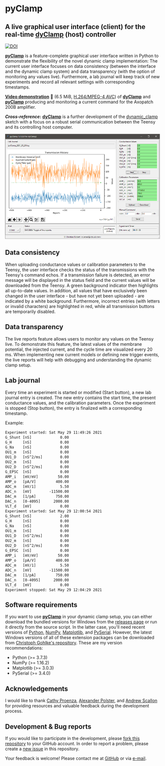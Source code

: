 # pyClamp
## A live graphical user interface (client) for the real-time [dyClamp](https://github.com/christianrickert/dyClamp) (host) controller

[![DOI](https://zenodo.org/badge/DOI/10.5281/zenodo.2825278.svg)](https://doi.org/10.5281/zenodo.2825278)

**[pyClamp](https://github.com/christianrickert/pyClamp)** is a feature-complete graphical user interface written in Python to demonstrate the flexibility of the novel dynamic clamp implementation: The current user interface focuses on data consistency (between the interface and the dynamic clamp system) and data transparency (with the option of monitoring any values live). Furthermore, a lab journal will keep track of new experiments and record all relevant settings with corresponding timestamps.

**[Video demonstration](https://github.com/christianrickert/pyClamp/blob/master/media/pyClamp.mkv?raw=true)** :movie_camera: (6.5 MiB, [H.264/MPEG-4 AVC](https://en.wikipedia.org/wiki/H.264/MPEG-4_AVC)) of **[dyClamp](https://github.com/christianrickert/dyClamp)** and **[pyClamp](https://github.com/christianrickert/pyClamp)** producing and monitoring a current command for the Axopatch 200B amplifier.

**_Cross-reference_:** **[dyClamp](https://github.com/christianrickert/dyClamp)** is a further development of the [dynamic_clamp](https://github.com/nsdesai/dynamic_clamp) sketch with a focus on a robust serial communication between the Teensy and its controlling host computer.

![Screenshot](https://github.com/christianrickert/pyClamp/blob/master/media/pyClamp.png)

## Data consistency

When uploading conductance values or calibration parameters to the Teensy, the user interface checks the status of the transmissions with the Teensy's command echos. If a transmission failure is detected, an error message will be displayed in the status field and the current values will be downloaded from the Teensy. A green background indicator then highlights all up-to-date values. In addition, all values that have exclusively been changed in the user interface - but have not yet been uploaded - are indicated by a white background. Furthermore, incorrect entries (with letters or invalid characters) are highlighted in red, while all transmission buttons are temporarily disabled.

## Data transparency

The live reports feature allows users to monitor any values on the Teensy live. To demonstrate this feature, the latest values of the membrane potential, the injected current, and the cycle time are visualized every 20 ms. When implementing new current models or defining new trigger events, the live reports will help with debugging and understanding the dynamic clamp setup.

## Lab journal

Every time an experiment is started or modified (Start button), a new lab journal entry is created. The new entry contains the start time, the present conductance values, and the calibration parameters. Once the experiment is stopped (Stop button), the entry is finalized with a corresponding timestamp.

Example:
```
Experiment started:	Sat May 29 11:49:26 2021
G_Shunt	[nS]    	     0.00
G_H 	[nS]       	     0.00
G_Na	[nS]       	     0.00
OU1_m	[nS]      	     0.00
OU1_D	[nS^2/ms] 	     0.00
OU2_m	[nS]      	     0.00
OU2_D	[nS^2/ms] 	     0.00
G_EPSC	[nS]     	     0.00
AMP_i	[mV/mV]   	    50.00
AMP_o	[pA/V]    	   400.00
ADC_m	[mV/1]    	     5.50
ADC_n	[mV]      	-11500.00
DAC_m	[1/pA]    	   750.00
DAC_n	[0-4095]  	  2000.00
VLT_d	[mV]      	     0.00
Experiment started:	Sat May 29 12:00:54 2021
G_Shunt	[nS]    	     2.00
G_H 	[nS]       	     0.00
G_Na	[nS]       	     0.00
OU1_m	[nS]      	     0.00
OU1_D	[nS^2/ms] 	     0.00
OU2_m	[nS]      	     0.00
OU2_D	[nS^2/ms] 	     0.00
G_EPSC	[nS]     	     0.00
AMP_i	[mV/mV]   	    50.00
AMP_o	[pA/V]    	   400.00
ADC_m	[mV/1]    	     5.50
ADC_n	[mV]      	-11500.00
DAC_m	[1/pA]    	   750.00
DAC_n	[0-4095]  	  2000.00
VLT_d	[mV]      	     0.00
Experiment stopped:	Sat May 29 12:04:29 2021
```

## Software requirements

If you want to use **[pyClamp](https://github.com/christianrickert/pyClamp)** in your dynamic clamp setup, you can either download the bundled versions for Windows from the [releases page](https://github.com/christianrickert/pyClamp/releases) or run it directly from the source script. In the latter case, you'll need recent versions of [Python](https://www.python.org/downloads/), [NumPy](https://www.scipy.org/scipylib/download.html), [Matplotlib](https://matplotlib.org/users/installing.html), and [PySerial](https://pypi.org/project/pyserial/). However, the latest Windows versions of all of these extension packages can be downloaded from [Christoph Gohlke's repository](https://www.lfd.uci.edu/~gohlke/pythonlibs/). These are my version recommendations:

- Python      (>= 3.7.3)
- NumPy       (>= 1.16.2)
- Matplotlib  (>= 3.0.3)
- PySerial    (>= 3.4.0)

## Acknowledgements

I would like to thank [Cathy Proenza](https://medschool.cuanschutz.edu/physiology/faculty/cathy-proenza-phd), [Alexander Polster](https://www.linkedin.com/in/alexanderpolster/), and [Andrew Scallon](https://optogeneticsandneuralengineeringcore.gitlab.io/ONECoreSite/) for providing resources and valuable feedback during the development process.

## Development & Bug reports

If you would like to participate in the development, please [fork this repository](https://help.github.com/articles/fork-a-repo) to your GitHub account. In order to report a problem, please create a [new issue](https://help.github.com/articles/creating-an-issue/) in this repository.

Your feedback is welcome! Please contact me at [GitHub](https://github.com/christianrickert/) or via [e-mail](mailto:rc.email@icloud.com).
